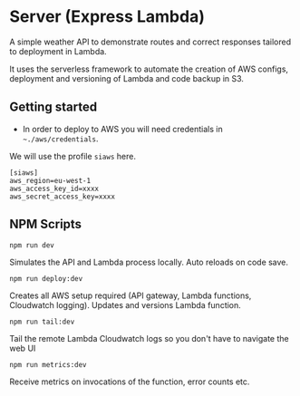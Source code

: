 # Server (Express Lambda)

A simple weather API to demonstrate routes and correct responses tailored to deployment in Lambda.

It uses the serverless framework to automate the creation of AWS configs, deployment and versioning of Lambda and code backup in S3.

## Getting started

* In order to deploy to AWS you will need credentials in `~./aws/credentials`. 

We will use the profile `siaws` here.
```
[siaws]
aws_region=eu-west-1
aws_access_key_id=xxxx
aws_secret_access_key=xxxx
```

## NPM Scripts

`npm run dev`

Simulates the API and Lambda process locally. Auto reloads on code save.


`npm run deploy:dev`

Creates all AWS setup required (API gateway, Lambda functions, Cloudwatch logging). Updates and versions Lambda function.


`npm run tail:dev`

Tail the remote Lambda Cloudwatch logs so you don't have to navigate the web UI

`npm run metrics:dev`

Receive metrics on invocations of the function, error counts etc.
